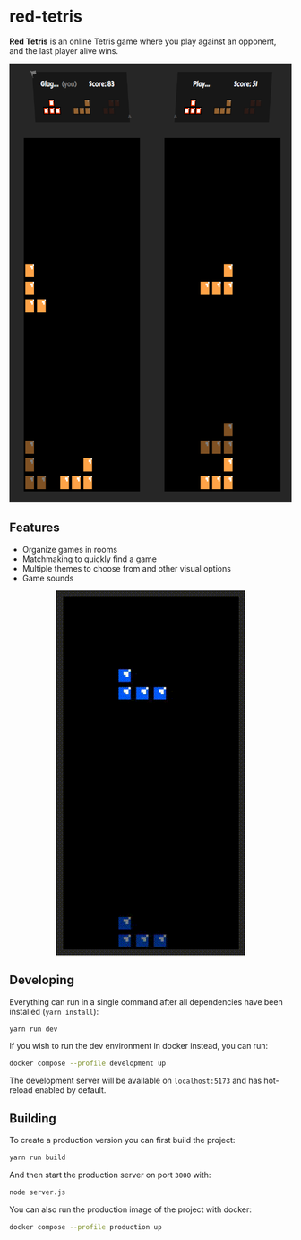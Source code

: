 # red-tetris

**Red Tetris** is an online Tetris game where you play against an opponent, and the last player alive wins.

<p align="center">
    <img src="resources/game.png" alt="View while in a game" width="765" height="783" />
</p>

## Features

* Organize games in rooms
* Matchmaking to quickly find a game
* Multiple themes to choose from and other visual options
* Game sounds

<p align="center">
    <img src="resources/themes.gif" alt="The different themes" width="338" height="650" />
</p>


## Developing

Everything can run in a single command after all dependencies have been installed (``yarn install``):

```bash
yarn run dev
```

If you wish to run the dev environment in docker instead, you can run:

```bash
docker compose --profile development up
```

The development server will be available on ``localhost:5173`` and has hot-reload enabled by default.

## Building

To create a production version you can first build the project:

```bash
yarn run build
```

And then start the production server on port ``3000`` with:

```bash
node server.js
```

You can also run the production image of the project with docker:

```bash
docker compose --profile production up
```

